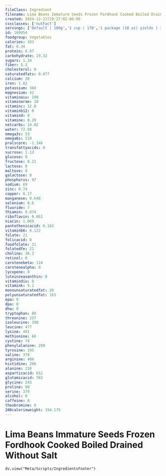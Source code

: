 ```yaml
---
fileClass: Ingredient
filename: Lima Beans Immature Seeds Frozen Fordhook Cooked Boiled Drained Without Salt
created: 2024-12-21T19:27:02-06:00
cssclasses: ['nutFact']
servings: ['Default | 100g','1 cup | 170','1 package (10 oz) yields | 311']
id: 169954
foodgroup: Vegetables
calories: 103
fat: 0.34
protein: 6.07
carbohydrate: 19.32
sugars: 1.34
fiber: 5.3
cholesterol: 0
saturatedfats: 0.077
calcium: 30
iron: 1.82
potassium: 304
magnesium: 42
vitaminaiu: 190
vitaminarae: 10
vitaminc: 12.8
vitaminb12: 0
vitamind: 0
vitamine: 0.29
netcarbs: 14.02
water: 72.98
omega3s: 53
omega6s: 110
pralscore: -1.346
transfattyacids: 0
sucrose: 1.13
glucose: 0
fructose: 0.21
lactose: 0
maltose: 0
galactose: 0
phosphorus: 97
sodium: 69
zinc: 0.74
copper: 0.17
manganese: 0.648
selenium: 0.6
fluoride: 7
thiamin: 0.074
riboflavin: 0.061
niacin: 1.069
pantothenicacid: 0.163
vitaminb6: 0.122
folate: 21
folicacid: 0
foodfolate: 21
folatedfe: 21
choline: 36.3
retinol: 0
carotenebeta: 114
carotenealpha: 0
lycopene: 0
luteinzeaxanthin: 0
vitamindiu: 0
vitamink: 5.1
monounsaturatedfat: 20
polyunsaturatedfat: 163
epa: 0
dpa: 0
dha: 0
tryptophan: 80
threonine: 257
isoleucine: 390
leucine: 477
lysine: 401
methionine: 60
cystine: 74
phenylalanine: 299
tyrosine: 195
valine: 379
arginine: 406
histidine: 206
alanine: 230
asparticacid: 652
glutamicacid: 782
glycine: 243
proline: 90
serine: 379
alcohol: 0
caffeine: 0
theobromine: 0
200calorieweight: 194.175
---
```


# Lima Beans Immature Seeds Frozen Fordhook Cooked Boiled Drained Without Salt

```dataviewjs
dv.view("Meta/Scripts/IngredientsFooter")
```